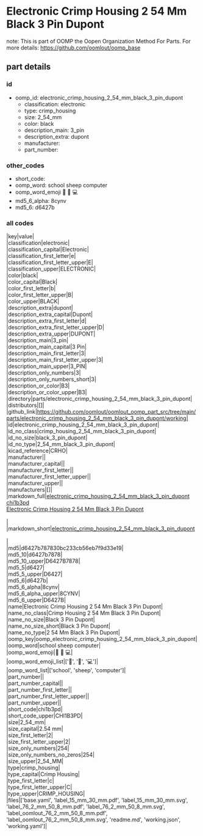 # Electronic Crimp Housing 2 54 Mm Black 3 Pin Dupont  

note: This is part of OOMP the Oopen Organization Method For Parts. For more details: https://github.com/oomlout/oomp_base

##  part details





### id
* oomp_id: electronic_crimp_housing_2_54_mm_black_3_pin_dupont
  * classification: electronic
  * type: crimp_housing
  * size: 2_54_mm
  * color: black
  * description_main: 3_pin
  * description_extra: dupont
  * manufacturer: 
  * part_number: 

### other_codes
* short_code: 
* oomp_word: school sheep computer
* oomp_word_emoji :school: :sheep: :computer:
* md5_6_alpha: 8cynv
* md5_6: d6427b

### all codes 
|key|value|  
|classification|electronic|  
|classification_capital|Electronic|  
|classification_first_letter|e|  
|classification_first_letter_upper|E|  
|classification_upper|ELECTRONIC|  
|color|black|  
|color_capital|Black|  
|color_first_letter|b|  
|color_first_letter_upper|B|  
|color_upper|BLACK|  
|description_extra|dupont|  
|description_extra_capital|Dupont|  
|description_extra_first_letter|d|  
|description_extra_first_letter_upper|D|  
|description_extra_upper|DUPONT|  
|description_main|3_pin|  
|description_main_capital|3 Pin|  
|description_main_first_letter|3|  
|description_main_first_letter_upper|3|  
|description_main_upper|3_PIN|  
|description_only_numbers|3|  
|description_only_numbers_short|3|  
|description_or_color|B3|  
|description_or_color_upper|B3|  
|directory|parts/electronic_crimp_housing_2_54_mm_black_3_pin_dupont|  
|distributors|[]|  
|github_link|https://github.com/oomlout/oomlout_oomp_part_src/tree/main/parts/electronic_crimp_housing_2_54_mm_black_3_pin_dupont/working|  
|id|electronic_crimp_housing_2_54_mm_black_3_pin_dupont|  
|id_no_class|crimp_housing_2_54_mm_black_3_pin_dupont|  
|id_no_size|black_3_pin_dupont|  
|id_no_type|2_54_mm_black_3_pin_dupont|  
|kicad_reference|CRHO|  
|manufacturer||  
|manufacturer_capital||  
|manufacturer_first_letter||  
|manufacturer_first_letter_upper||  
|manufacturer_upper||  
|manufacturers|[]|  
|markdown_full|[electronic_crimp_housing_2_54_mm_black_3_pin_dupont](https://github.com/oomlout/oomlout_oomp_part_src/tree/main/parts/electronic_crimp_housing_2_54_mm_black_3_pin_dupont/working)<br>[chi1b3pd](https://github.com/oomlout/oomlout_oomp_part_src/tree/main/parts/electronic_crimp_housing_2_54_mm_black_3_pin_dupont/working)<br>[Electronic Crimp Housing 2 54 Mm Black 3 Pin Dupont](https://github.com/oomlout/oomlout_oomp_part_src/tree/main/parts/electronic_crimp_housing_2_54_mm_black_3_pin_dupont/working)<br><br>|  
|markdown_short|[electronic_crimp_housing_2_54_mm_black_3_pin_dupont](https://github.com/oomlout/oomlout_oomp_part_src/tree/main/parts/electronic_crimp_housing_2_54_mm_black_3_pin_dupont/working)<br><br>|  
|md5|d6427b787830bc233cb56eb7f9d33e19|  
|md5_10|d6427b7878|  
|md5_10_upper|D6427B7878|  
|md5_5|d6427|  
|md5_5_upper|D6427|  
|md5_6|d6427b|  
|md5_6_alpha|8cynv|  
|md5_6_alpha_upper|8CYNV|  
|md5_6_upper|D6427B|  
|name|Electronic Crimp Housing 2 54 Mm Black 3 Pin Dupont|  
|name_no_class|Crimp Housing 2 54 Mm Black 3 Pin Dupont|  
|name_no_size|Black 3 Pin Dupont|  
|name_no_size_short|Black 3 Pin Dupont|  
|name_no_type|2 54 Mm Black 3 Pin Dupont|  
|oomp_key|oomp_electronic_crimp_housing_2_54_mm_black_3_pin_dupont|  
|oomp_word|school sheep computer|  
|oomp_word_emoji|:school: :sheep: :computer:|  
|oomp_word_emoji_list|[':school:', ':sheep:', ':computer:']|  
|oomp_word_list|['school', 'sheep', 'computer']|  
|part_number||  
|part_number_capital||  
|part_number_first_letter||  
|part_number_first_letter_upper||  
|part_number_upper||  
|short_code|chi1b3pd|  
|short_code_upper|CHI1B3PD|  
|size|2_54_mm|  
|size_capital|2.54 mm|  
|size_first_letter|2|  
|size_first_letter_upper|2|  
|size_only_numbers|254|  
|size_only_numbers_no_zeros|254|  
|size_upper|2_54_MM|  
|type|crimp_housing|  
|type_capital|Crimp Housing|  
|type_first_letter|c|  
|type_first_letter_upper|C|  
|type_upper|CRIMP_HOUSING|  
|files|['base.yaml', 'label_15_mm_30_mm.pdf', 'label_15_mm_30_mm.svg', 'label_76_2_mm_50_8_mm.pdf', 'label_76_2_mm_50_8_mm.svg', 'label_oomlout_76_2_mm_50_8_mm.pdf', 'label_oomlout_76_2_mm_50_8_mm.svg', 'readme.md', 'working.json', 'working.yaml']|  
